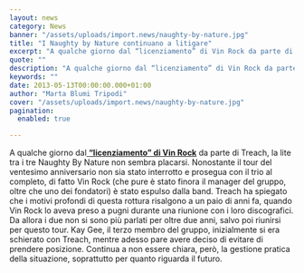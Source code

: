 ```yaml
---
layout: news
category: News
banner: "/assets/uploads/import.news/naughty-by-nature.jpg"
title: "I Naughty by Nature continuano a litigare"
excerpt: "A qualche giorno dal “licenziamento” di Vin Rock da parte di Treach, la lite tra i tre Naughty By Nature non sembra placarsi. Nonostante il tour del ventesimo anniversario non sia stato interrotto e prosegua con il trio al completo, di fatto Vin Rock (che pure è stato finora il manager del gruppo, oltre che [&hellip"
quote: ""
description: "A qualche giorno dal “licenziamento” di Vin Rock da parte di Treach, la lite tra i tre Naughty By Nature non sembra placarsi. Nonostante il tour del ventesimo anniversario non sia stato interrotto e prosegua con il trio al completo, di fatto Vin Rock (che pure è stato finora il manager del gruppo, oltre che [&hellip"
keywords: ""
date: 2013-05-13T00:00:00.000+01:00
author: "Marta Blumi Tripodi"
cover: "/assets/uploads/import.news/naughty-by-nature.jpg"
pagination:
  enabled: true

---
```


A qualche giorno dal[ **“licenziamento” di Vin Rock**](https://hotmc.com/i-naughty-by-nature-licenziano-il-fondatore-vin-rock/ "http://hotmc.com/i-naughty-by-nature-licenziano-il-fondatore-vin-rock/") da parte di Treach, la lite tra i tre Naughty By Nature non sembra placarsi. Nonostante il tour del ventesimo anniversario non sia stato interrotto e prosegua con il trio al completo, di fatto Vin Rock (che pure è stato finora il manager del gruppo, oltre che uno dei fondatori) è stato espulso dalla band. Treach ha spiegato che i motivi profondi di questa rottura risalgono a un paio di anni fa, quando Vin Rock lo aveva preso a pugni durante una riunione con i loro discografici. Da allora i due non si sono più parlati per oltre due anni, salvo poi riunirsi per questo tour. Kay Gee, il terzo membro del gruppo, inizialmente si era schierato con Treach, mentre adesso pare avere deciso di evitare di prendere posizione. Continua a non essere chiara, però, la gestione pratica della situazione, soprattutto per quanto riguarda il futuro.